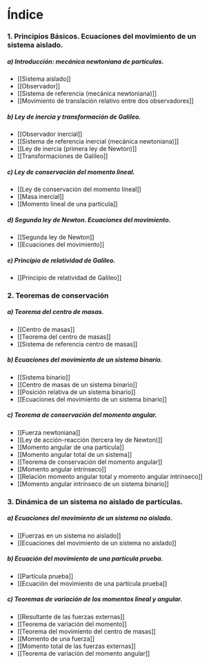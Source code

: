 # Índice

### 1. Principios Básicos. Ecuaciones del movimiento de un sistema aislado.
##### a) Introducción: mecánica newtoniana de partículas.
- [[Sistema aislado]]
- [[Observador]]
- [[Sistema de referencia (mecánica newtoniana)]]
- [[Movimiento de translación relativo entre dos observadores]]
##### b) Ley de inercia y transformación de Galileo.
- [[Observador inercial]]
- [[Sistema de referencia inercial (mecánica newtoniana)]]
- [[Ley de inercia (primera ley de Newton)]]
- [[Transformaciones de Galileo]]
##### c) Ley de conservación del momento lineal.
- [[Ley de conservación del momento lineal]]
- [[Masa inercial]]
- [[Momento lineal de una partícula]]
##### d) Segunda ley de Newton. Ecuaciones del movimiento.
- [[Segunda ley de Newton]]
- [[Ecuaciones del movimiento]]
##### e) Principio de relatividad de Galileo.
- [[Principio de relatividad de Galileo]]
### 2. Teoremas de conservación
##### a) Teorema del centro de masas.
- [[Centro de masas]]
- [[Teorema del centro de masas]]
- [[Sistema de referencia centro de masas]]
##### b) Ecuaciones del movimiento de un sistema binario.
- [[Sistema binario]]
- [[Centro de masas de un sistema binario]]
- [[Posición relativa de un sistema binario]]
- [[Ecuaciones del movimiento de un sistema binario]]
##### c) Teorema de conservación del momento angular.
- [[Fuerza newtoniana]]
- [[Ley de acción-reacción (tercera ley de Newton)]]
- [[Momento angular de una partícula]]
- [[Momento angular total de un sistema]]
- [[Teorema de conservación del momento angular]]
- [[Momento angular intrínseco]]
- [[Relación momento angular total y momento angular intrínseco]]
- [[Momento angular intrínseco de un sistema binario]]
### 3. Dinámica de un sistema no aislado de partículas.
##### a) Ecuaciones del movimiento de un sistema no aislado.
- [[Fuerzas en un sistema no aislado]]
- [[Ecuaciones del movimiento de un sistema no aislado]]
##### b) Ecuación del movimiento de una partícula prueba.
- [[Partícula prueba]]
- [[Ecuación del movimiento de una partícula prueba]]
##### c) Teoremas de variación de los momentos lineal y angular.
- [[Resultante de las fuerzas externas]]
- [[Teorema de variación del momento]]
- [[Teorema del movimiento del centro de masas]]
- [[Momento de una fuerza]]
- [[Momento total de las fuerzas externas]]
- [[Teorema de variación del momento angular]]